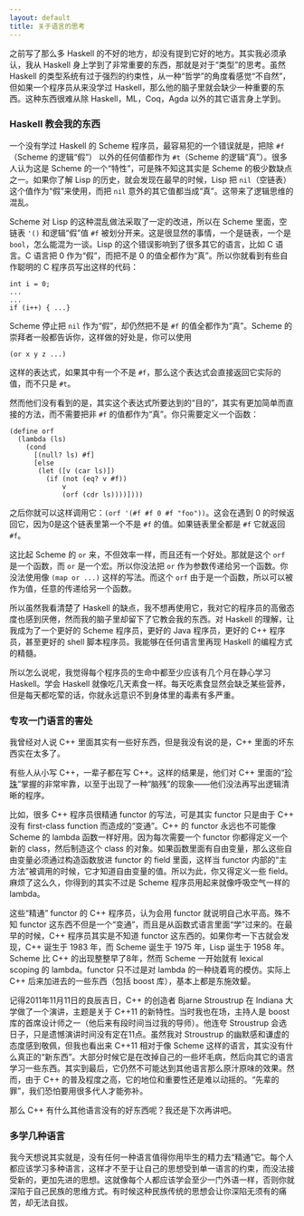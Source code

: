 ```yaml
---
layout: default
title: 关于语言的思考
---
```



之前写了那么多 Haskell 的不好的地方，却没有提到它好的地方。其实我必须承认，我从 Haskell 身上学到了非常重要的东西，那就是对于“类型”的思考。虽然 Haskell 的类型系统有过于强烈的约束性，从一种“哲学”的角度看感觉“不自然”，但如果一个程序员从来没学过 Haskell，那么他的脑子里就会缺少一种重要的东西。这种东西很难从除 Haskell，ML，Coq，Agda 以外的其它语言身上学到。


### Haskell 教会我的东西

一个没有学过 Haskell 的 Scheme 程序员，最容易犯的一个错误就是，把除 `#f`（Scheme 的逻辑“假”） 以外的任何值都作为 `#t`（Scheme 的逻辑“真”）。很多人认为这是 Scheme 的一个“特性”，可是殊不知这其实是 Scheme 的极少数缺点之一。如果你了解 Lisp 的历史，就会发现在最早的时候，Lisp 把 `nil`（空链表）这个值作为“假”来使用，而把 `nil` 意外的其它值都当成“真”。这带来了逻辑思维的混乱。


Scheme 对 Lisp 的这种混乱做法采取了一定的改进，所以在 Scheme 里面，空链表 `'()` 和逻辑“假”值 `#f` 被划分开来。这是很显然的事情，一个是链表，一个是 `bool`，怎么能混为一谈。Lisp 的这个错误影响到了很多其它的语言，比如 C 语言。C 语言把 0 作为“假”，而把不是 0 的值全都作为“真”。所以你就看到有些自作聪明的 C 程序员写出这样的代码：


    int i = 0;
    ...
    ...
    if (i++) { ...}


Scheme 停止把 `nil` 作为“假”，却仍然把不是 `#f` 的值全都作为“真”。Scheme 的崇拜者一般都告诉你，这样做的好处是，你可以使用

    (or x y z ...)

这样的表达式，如果其中有一个不是 `#f`，那么这个表达式会直接返回它实际的值，而不只是 `#t`。

然而他们没有看到的是，其实这个表达式所要达到的“目的”，其实有更加简单而直接的方法，而不需要把非 `#f` 的值都作为“真”。你只需要定义一个函数：

    (define orf
      (lambda (ls)
        (cond
          [(null? ls) #f]
          [else
           (let ([v (car ls)])
             (if (not (eq? v #f))
                 v
                 (orf (cdr ls))))])))

之后你就可以这样调用它：`(orf '(#f #f 0 #f "foo"))`。这会在遇到 0 的时候返回它，因为0是这个链表里第一个不是 `#f` 的值。如果链表里全都是 `#f` 它就返回 `#f`。

这比起 Scheme 的 `or` 来，不但效率一样，而且还有一个好处。那就是这个 `orf` 是一个函数，而 `or` 是一个宏。所以你没法把 `or` 作为参数传递给另一个函数。你没法使用像 `(map or ...)` 这样的写法。而这个 `orf` 由于是一个函数，所以可以被作为值，任意的传递给另一个函数。

所以虽然我看清楚了 Haskell 的缺点，我不想再使用它，我对它的程序员的高傲态度也感到厌倦，然而我的脑子里却留下了它教会我的东西。对 Haskell 的理解，让我成为了一个更好的 Scheme 程序员，更好的 Java 程序员，更好的 C++ 程序员，甚至更好的 shell 脚本程序员。我能够在任何语言里再现 Haskell 的编程方式的精髓。

所以怎么说呢，我觉得每个程序员的生命中都至少应该有几个月在静心学习 Haskell。学会 Haskell 就像吃几天素食一样。每天吃素食显然会缺乏某些营养，但是每天都吃荤的话，你就永远意识不到身体里的毒素有多严重。


### 专攻一门语言的害处

我曾经对人说 C++ 里面其实有一些好东西，但是我没有说的是，C++ 里面的坏东西实在太多了。

有些人从小写 C++，一辈子都在写 C++。这样的结果是，他们对 C++ 里面的“[珍珠](http://www.yinwang.org/blog-cn/2013/04/14/terminology)”掌握的非常牢靠，以至于出现了一种“脑残”的现象——他们没法再写出逻辑清晰的程序。

比如，很多 C++ 程序员很精通 functor 的写法，可是其实 functor 只是由于 C++ 没有 first-class function 而造成的“变通”。C++ 的 functor 永远也不可能像 Scheme 的 lambda 函数一样好用。因为每次需要一个 functor 你都得定义一个新的 class，然后制造这个 class 的对象。如果函数里面有自由变量，那么这些自由变量必须通过构造函数放进 functor 的 field 里面，这样当 functor 内部的“主方法”被调用的时候，它才知道自由变量的值。所以为此，你又得定义一些 field。麻烦了这么久，你得到的其实不过是 Scheme 程序员用起来就像呼吸空气一样的 lambda。

这些“精通” functor 的 C++ 程序员，认为会用 functor 就说明自己水平高。殊不知 functor 这东西不但是一个“变通”，而且是从函数式语言里面“学”过来的。在最早的时候，C++ 程序员其实是不知道 functor 这东西的。如果你考一下古就会发现，C++ 诞生于 1983 年，而 Scheme 诞生于 1975 年，Lisp 诞生于 1958 年。Scheme 比 C++ 的出现整整早了8年，然而 Scheme 一开始就有 lexical scoping 的 lambda。functor 只不过是对 lambda 的一种绕着弯的模仿。实际上 C++ 后来加进去的一些东西（包括 boost 库），基本上都是东施效颦。

记得2011年11月11日的良辰吉日，C++ 的创造者 Bjarne Stroustrup 在 Indiana 大学做了一个演讲，主题是关于 C++11 的新特性。当时我也在场，主持人是 boost 库的首席设计师之一（他后来有段时间当过我的导师）。他连夸 Stroustrup 会选日子，只是遗憾演讲时间没有定在11点。虽然我对 Stroustrup 的幽默感和谦虚的态度感到敬佩，但我也看出来 C++11 相对于像 Scheme 这样的语言，其实没有什么真正的“新东西”。大部分时候它是在改掉自己的一些坏毛病，然后向其它的语言学习一些东西。其实到最后，它仍然不可能达到其他语言那么原汁原味的效果。然而，由于 C++ 的普及程度之高，它的地位和重要性还是难以动摇的。“先辈的罪”，我们恐怕要用很多代人才能弥补。

那么 C++ 有什么其他语言没有的好东西呢？我还是下次再讲吧。


### 多学几种语言

我今天想说其实就是，没有任何一种语言值得你用毕生的精力去“精通”它。每个人都应该学习多种语言，这样才不至于让自己的思想受到单一语言的约束，而没法接受新的，更加先进的思想。这就像每个人都应该学会至少一门外语一样，否则你就深陷于自己民族的思维方式。有时候这种民族传统的思想会让你深陷无须有的痛苦，却无法自拔。
